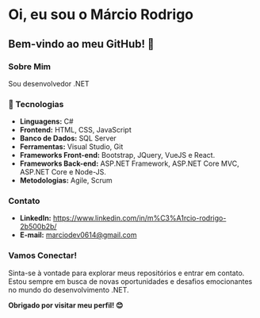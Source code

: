 # Oi, eu sou o Márcio Rodrigo

## Bem-vindo ao meu GitHub! 👋

### Sobre Mim
Sou desenvolvedor .NET

### 🚀 Tecnologias
- **Linguagens:** C#
- **Frontend:** HTML, CSS, JavaScript
- **Banco de Dados:** SQL Server
- **Ferramentas:** Visual Studio, Git
- **Frameworks Front-end:** Bootstrap, JQuery, VueJS e React.
- **Frameworks Back-end:** ASP.NET Framework, ASP.NET Core MVC, ASP.NET Core e Node-JS.
- **Metodologias:** Agile, Scrum

### Contato
- **LinkedIn:** https://www.linkedin.com/in/m%C3%A1rcio-rodrigo-2b500b2b/
- **E-mail:** marciodev0614@gmail.com

### Vamos Conectar!
Sinta-se à vontade para explorar meus repositórios e entrar em contato. Estou sempre em busca de novas oportunidades e desafios emocionantes no mundo do desenvolvimento .NET.

**Obrigado por visitar meu perfil! 😊**
